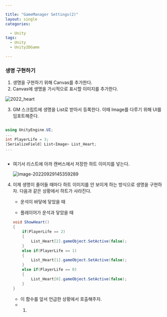 ```yaml
---

title: "GameManager Settings(2)"
layout: single
categories:

  - Unity
tags:
  - Unity
  - Unity2DGame

---
```


### 생명 구현하기

1. 생명을 구현하기 위해 Canvas를 추가한다.
2. Canvas에 생명을 가시적으로 표시할 이미지를 추가한다.

![2022_heart](G:\github\blog\maloveforme.github.io\assets\images\2022-09-29-GMSetting2\2022_heart.png)

3. GM 스크립트에 생명을 List로 받아서 등록한다. 이때 Image를 다루기 위해 UI를 임포트해준다.

```C#

using UnityEngine.UI;
...
int PlayerLife = 3;
[SerializeField] List<Image> List_Heart;
...
    

```

- 여기서 리스트에 아까 캔버스에서 저장한 하트 이미지를 넣는다.

  ![image-20220929145359289](G:\github\blog\maloveforme.github.io\assets\images\2022-09-29-GMSetting2\image-20220929145359289.png)



4. 이제 생명이 줄어들 때마다 하트 이미지를 안 보이게 하는 방식으로 생명을 구현하자. 다음과 같은 상황에서 하트가 사라진다.

   - 운석이 바닿에 닿았을 때

   - 플레이어가 운석과 닿았을 때

   ```C#
   void ShowHeart()
   {
       if(PlayerLife == 2)
       {
           List_Heart[2].gameObject.SetActive(false);
       }
       else if(PlayerLife == 1)
       {
           List_Heart[1].gameObject.SetActive(false);
       }
       else if(PlayerLife == 0)
       {
           List_Heart[0].gameObject.SetActive(false);
       }
   }
   ```

   - 이 함수를 앞서 언급한 상황에서 호출해주자.
   - 1.
   
   

​	